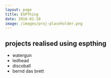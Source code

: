 ```yaml
---
layout: page
title: ESPThing
date: 2016-01-10
image: /images/proj-placeholder.png
---
```


## projects realised using espthing
* watergun
* ledhead
* discoball
* bernd das brett
